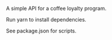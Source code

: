 A simple API for a coffee loyalty program.

Run yarn to install dependencies.

See package.json for scripts.

